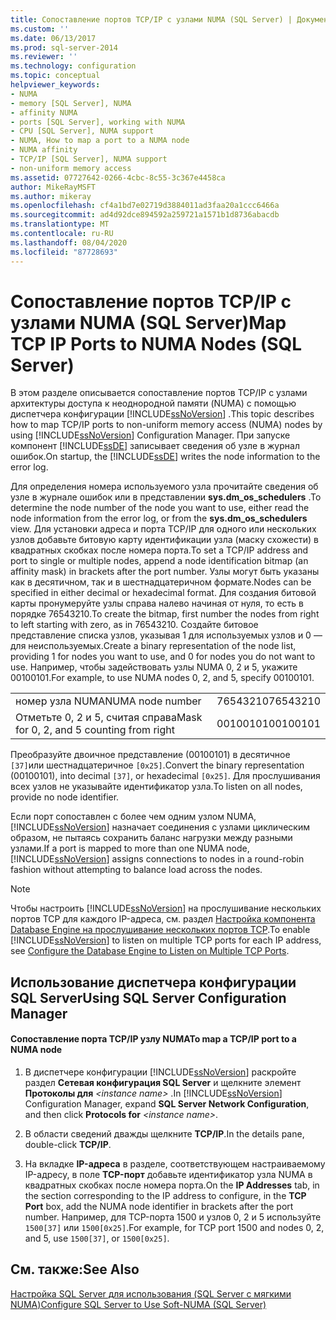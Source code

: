 ```yaml
---
title: Сопоставление портов TCP/IP с узлами NUMA (SQL Server) | Документы Майкрософт
ms.custom: ''
ms.date: 06/13/2017
ms.prod: sql-server-2014
ms.reviewer: ''
ms.technology: configuration
ms.topic: conceptual
helpviewer_keywords:
- NUMA
- memory [SQL Server], NUMA
- affinity NUMA
- ports [SQL Server], working with NUMA
- CPU [SQL Server], NUMA support
- NUMA, How to map a port to a NUMA node
- NUMA affinity
- TCP/IP [SQL Server], NUMA support
- non-uniform memory access
ms.assetid: 07727642-0266-4cbc-8c55-3c367e4458ca
author: MikeRayMSFT
ms.author: mikeray
ms.openlocfilehash: cf4a1bd7e02719d3884011ad3faa20a1ccc6466a
ms.sourcegitcommit: ad4d92dce894592a259721a1571b1d8736abacdb
ms.translationtype: MT
ms.contentlocale: ru-RU
ms.lasthandoff: 08/04/2020
ms.locfileid: "87728693"
---
```

# <a name="map-tcp-ip-ports-to-numa-nodes-sql-server"></a><span data-ttu-id="3d51f-102">Сопоставление портов TCP/IP с узлами NUMA (SQL Server)</span><span class="sxs-lookup"><span data-stu-id="3d51f-102">Map TCP IP Ports to NUMA Nodes (SQL Server)</span></span>
  <span data-ttu-id="3d51f-103">В этом разделе описывается сопоставление портов TCP/IP с узлами архитектуры доступа к неоднородной памяти (NUMA) с помощью диспетчера конфигурации [!INCLUDE[ssNoVersion](../../includes/ssnoversion-md.md)] .</span><span class="sxs-lookup"><span data-stu-id="3d51f-103">This topic describes how to map TCP/IP ports to non-uniform memory access (NUMA) nodes by using [!INCLUDE[ssNoVersion](../../includes/ssnoversion-md.md)] Configuration Manager.</span></span> <span data-ttu-id="3d51f-104">При запуске компонент [!INCLUDE[ssDE](../../includes/ssde-md.md)] записывает сведения об узле в журнал ошибок.</span><span class="sxs-lookup"><span data-stu-id="3d51f-104">On startup, the [!INCLUDE[ssDE](../../includes/ssde-md.md)] writes the node information to the error log.</span></span>  
  
 <span data-ttu-id="3d51f-105">Для определения номера используемого узла прочитайте сведения об узле в журнале ошибок или в представлении **sys.dm_os_schedulers** .</span><span class="sxs-lookup"><span data-stu-id="3d51f-105">To determine the node number of the node you want to use, either read the node information from the error log, or from the **sys.dm_os_schedulers** view.</span></span> <span data-ttu-id="3d51f-106">Для установки адреса и порта TCP/IP для одного или нескольких узлов добавьте битовую карту идентификации узла (маску схожести) в квадратных скобках после номера порта.</span><span class="sxs-lookup"><span data-stu-id="3d51f-106">To set a TCP/IP address and port to single or multiple nodes, append a node identification bitmap (an affinity mask) in brackets after the port number.</span></span> <span data-ttu-id="3d51f-107">Узлы могут быть указаны как в десятичном, так и в шестнадцатеричном формате.</span><span class="sxs-lookup"><span data-stu-id="3d51f-107">Nodes can be specified in either decimal or hexadecimal format.</span></span> <span data-ttu-id="3d51f-108">Для создания битовой карты пронумеруйте узлы справа налево начиная от нуля, то есть в порядке 76543210.</span><span class="sxs-lookup"><span data-stu-id="3d51f-108">To create the bitmap, first number the nodes from right to left starting with zero, as in 76543210.</span></span> <span data-ttu-id="3d51f-109">Создайте битовое представление списка узлов, указывая 1 для используемых узлов и 0 — для неиспользуемых.</span><span class="sxs-lookup"><span data-stu-id="3d51f-109">Create a binary representation of the node list, providing 1 for nodes you want to use, and 0 for nodes you do not want to use.</span></span> <span data-ttu-id="3d51f-110">Например, чтобы задействовать узлы NUMA 0, 2 и 5, укажите 00100101.</span><span class="sxs-lookup"><span data-stu-id="3d51f-110">For example, to use NUMA nodes 0, 2, and 5, specify 00100101.</span></span>  
  
|||  
|-|-|  
|<span data-ttu-id="3d51f-111">номер узла NUMA</span><span class="sxs-lookup"><span data-stu-id="3d51f-111">NUMA node number</span></span>|<span data-ttu-id="3d51f-112">76543210</span><span class="sxs-lookup"><span data-stu-id="3d51f-112">76543210</span></span>|  
|<span data-ttu-id="3d51f-113">Отметьте 0, 2 и 5, считая справа</span><span class="sxs-lookup"><span data-stu-id="3d51f-113">Mask for 0, 2, and 5 counting from right</span></span>|<span data-ttu-id="3d51f-114">00100101</span><span class="sxs-lookup"><span data-stu-id="3d51f-114">00100101</span></span>|  
  
 <span data-ttu-id="3d51f-115">Преобразуйте двоичное представление (00100101) в десятичное `[37]`или шестнадцатеричное `[0x25]`.</span><span class="sxs-lookup"><span data-stu-id="3d51f-115">Convert the binary representation (00100101), into decimal `[37]`, or hexadecimal `[0x25]`.</span></span> <span data-ttu-id="3d51f-116">Для прослушивания всех узлов не указывайте идентификатор узла.</span><span class="sxs-lookup"><span data-stu-id="3d51f-116">To listen on all nodes, provide no node identifier.</span></span>  
  
 <span data-ttu-id="3d51f-117">Если порт сопоставлен с более чем одним узлом NUMA, [!INCLUDE[ssNoVersion](../../includes/ssnoversion-md.md)] назначает соединения с узлами циклическим образом, не пытаясь сохранить баланс нагрузки между разными узлами.</span><span class="sxs-lookup"><span data-stu-id="3d51f-117">If a port is mapped to more than one NUMA node, [!INCLUDE[ssNoVersion](../../includes/ssnoversion-md.md)] assigns connections to nodes in a round-robin fashion without attempting to balance load across the nodes.</span></span>  
  
> [!NOTE]  
>  <span data-ttu-id="3d51f-118">Чтобы настроить [!INCLUDE[ssNoVersion](../../includes/ssnoversion-md.md)] на прослушивание нескольких портов TCP для каждого IP-адреса, см. раздел [Настройка компонента Database Engine на прослушивание нескольких портов TCP](configure-the-database-engine-to-listen-on-multiple-tcp-ports.md).</span><span class="sxs-lookup"><span data-stu-id="3d51f-118">To enable [!INCLUDE[ssNoVersion](../../includes/ssnoversion-md.md)] to listen on multiple TCP ports for each IP address, see [Configure the Database Engine to Listen on Multiple TCP Ports](configure-the-database-engine-to-listen-on-multiple-tcp-ports.md).</span></span>  
  
##  <a name="using-sql-server-configuration-manager"></a><a name="SSMSProcedure"></a> <span data-ttu-id="3d51f-119">Использование диспетчера конфигурации SQL Server</span><span class="sxs-lookup"><span data-stu-id="3d51f-119">Using SQL Server Configuration Manager</span></span>  
  
#### <a name="to-map-a-tcpip-port-to-a-numa-node"></a><span data-ttu-id="3d51f-120">Сопоставление порта TCP/IP узлу NUMA</span><span class="sxs-lookup"><span data-stu-id="3d51f-120">To map a TCP/IP port to a NUMA node</span></span>  
  
1.  <span data-ttu-id="3d51f-121">В диспетчере конфигурации [!INCLUDE[ssNoVersion](../../includes/ssnoversion-md.md)] раскройте раздел **Сетевая конфигурация SQL Server** и щелкните элемент **Протоколы для**  *\<instance name>* .</span><span class="sxs-lookup"><span data-stu-id="3d51f-121">In [!INCLUDE[ssNoVersion](../../includes/ssnoversion-md.md)] Configuration Manager, expand **SQL Server Network Configuration**, and then click **Protocols for** *\<instance name>*.</span></span>  
  
2.  <span data-ttu-id="3d51f-122">В области сведений дважды щелкните **TCP/IP**.</span><span class="sxs-lookup"><span data-stu-id="3d51f-122">In the details pane, double-click **TCP/IP**.</span></span>  
  
3.  <span data-ttu-id="3d51f-123">На вкладке **IP-адреса** в разделе, соответствующем настраиваемому IP-адресу, в поле **TCP-порт** добавьте идентификатор узла NUMA в квадратных скобках после номера порта.</span><span class="sxs-lookup"><span data-stu-id="3d51f-123">On the **IP Addresses** tab, in the section corresponding to the IP address to configure, in the **TCP Port** box, add the NUMA node identifier in brackets after the port number.</span></span> <span data-ttu-id="3d51f-124">Например, для TCP-порта 1500 и узлов 0, 2 и 5 используйте `1500[37]` или `1500[0x25]`.</span><span class="sxs-lookup"><span data-stu-id="3d51f-124">For example, for TCP port 1500 and nodes 0, 2, and 5, use `1500[37]`, or `1500[0x25]`.</span></span>  
  
## <a name="see-also"></a><span data-ttu-id="3d51f-125">См. также:</span><span class="sxs-lookup"><span data-stu-id="3d51f-125">See Also</span></span>  
 [<span data-ttu-id="3d51f-126">Настройка SQL Server для использования &#40;SQL Server с мягкими NUMA&#41;</span><span class="sxs-lookup"><span data-stu-id="3d51f-126">Configure SQL Server to Use Soft-NUMA &#40;SQL Server&#41;</span></span>](soft-numa-sql-server.md)  
  
  
